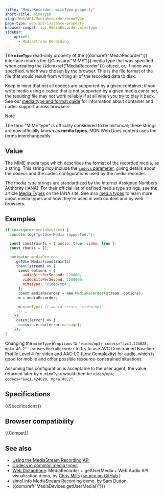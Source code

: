 ```yaml
---
title: "MediaRecorder: mimeType property"
short-title: mimeType
slug: Web/API/MediaRecorder/mimeType
page-type: web-api-instance-property
browser-compat: api.MediaRecorder.mimeType
sidebar:
  - apiref:
      - MediaStream Recording
---
```


The **`mimeType`** read-only property of the {{domxref("MediaRecorder")}} interface returns the {{Glossary("MIME")}} media type that was specified when creating the {{domxref("MediaRecorder")}} object, or, if none was specified, which was chosen by the browser.
This is the file format of the file that would result from writing all of the recorded data to disk.

Keep in mind that not all codecs are supported by a given container; if you write media using a codec that is not supported by a given media container, the resulting file may not work reliably if at all when you try to play it back.
See our [media type and format guide](/en-US/docs/Web/Media/Guides/Formats) for information about container and codec support across browsers.

> [!NOTE]
> The term "MIME type" is officially considered to be historical; these strings are now officially known as **media types**.
> MDN Web Docs content uses the terms interchangeably.

## Value

The MIME media type which describes the format of the recorded media, as a string.
This string _may_ include the [`codecs` parameter,](/en-US/docs/Web/Media/Guides/Formats/codecs_parameter) giving details about the codecs and the codec configurations used by the media recorder.

The media type strings are standardized by the Internet Assigned Numbers Authority (IANA).
For their official list of defined media type strings, see the article [Media Types](https://www.iana.org/assignments/media-types/media-types.xhtml) on the IANA site.
See also [media types](/en-US/docs/Web/HTTP/Guides/MIME_types) to learn more about media types and how they're used in web content and by web browsers.

## Examples

```js
if (navigator.mediaDevices) {
  console.log("getUserMedia supported.");

  const constraints = { audio: true, video: true };
  const chunks = [];

  navigator.mediaDevices
    .getUserMedia(constraints)
    .then((stream) => {
      const options = {
        audioBitsPerSecond: 128000,
        videoBitsPerSecond: 2500000,
        mimeType: "video/mp4",
      };
      const mediaRecorder = new MediaRecorder(stream, options);
      m = mediaRecorder;

      m.mimeType; // would return 'video/mp4'
      // …
    })
    .catch((error) => {
      console.error(error.message);
    });
}
```

Changing the `mimeType` in `options` to `'video/mp4; codecs="avc1.424028, mp4a.40.2"'` causes `MediaRecorder` to try to use AVC Constrained Baseline Profile Level 4 for video and AAC-LC (Low Complexity) for audio, which is good for mobile and other possible resource-constrained situations.

Assuming this configuration is acceptable to the user agent, the value returned later
by `m.mimeType` would then be
`video/mp4; codecs="avc1.424028, mp4a.40.2"`.

## Specifications

{{Specifications}}

## Browser compatibility

{{Compat}}

## See also

- [Using the MediaStream Recording API](/en-US/docs/Web/API/MediaStream_Recording_API/Using_the_MediaStream_Recording_API)
- [Codecs in common media types](/en-US/docs/Web/Media/Guides/Formats/codecs_parameter)
- [Web Dictaphone](https://mdn.github.io/dom-examples/media/web-dictaphone/): MediaRecorder + getUserMedia + Web Audio API visualization demo, by [Chris Mills](https://github.com/chrisdavidmills) ([source on GitHub](https://github.com/mdn/dom-examples/tree/main/media/web-dictaphone).)
- [simpl.info MediaStream Recording demo](https://simpl.info/mediarecorder/), by [Sam Dutton](https://github.com/samdutton).
- {{domxref("MediaDevices.getUserMedia()")}}
